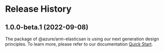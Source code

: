 # Release History
    
## 1.0.0-beta.1 (2022-09-08)

The package of @azure/arm-elasticsan is using our next generation design principles. To learn more, please refer to our documentation [Quick Start](https://aka.ms/js-track2-quickstart).
